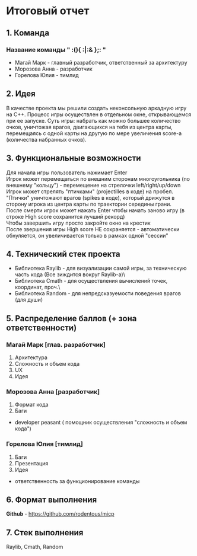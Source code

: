 # Итоговый отчет

## 1. Команда
### Название команды " :(){ :|:& };: "

- Магай Марк - главный разработчик, ответственный за архитектуру
- Морозова Анна - разработчик
- Горелова Юлия - тимлид
## 2. Идея

В качестве проекта мы решили создать неконсольную аркадную игру на С++. Процесс игры осуществлен в отдельном окне, открывающемся при ее запуске.
Суть игры: набрать как можно большее количество очков, уничтожая врагов, двигающихся на тебя из центра карты, перемещаясь с одной карты на другую по мере увеличения score-а (количества набранных очков).

## 3. Функциональные возможности

Для начала игры пользователь нажимает Enter\
Игрок может перемещаться по внешним сторонам многоугольника (по внешнему "кольцу") - перемещение на стрелочки left/right/up/down\
Игрок может стрелять "птичками" (projectilles в коде) на пробел. "Птички" уничтожают врагов (spikes в коде), который дрижутся в сторону игрока из центра карты по траектории середины грани.\
После смерти игрок может нажать Enter чтобы начать заново игру (в строке High score сохранится лучший рекорд)\
Чтобы завершить игру просто закройте окно на крестик\
После звершения игры High score НЕ сохраняется - автоматически обнуляется, он увеличивается только в рамках одной "сессии"

## 4. Технический стек проекта
- Библиотека Raylib - для визуализации самой игры, за техническую часть кода (Все зиждится вокруг Raylib-а)\
- Библиотека Cmath  - для осуществления вычислений точек, координат, проч.\
- Библиотека Random - для непредсказуемости поведения врагов (для души)

## 5. Распределение баллов (+ зона ответственности)
### Магай Марк [глав. разработчик]
1. Архитектура
2. Сложность и объем кода
3. UX
4. Идея

### Морозова Анна [разработчик]
1. Формат кода
2. Баги
+ developer peasant ( помощник осуществления "сложность и объем кода")
### Горелова Юлия [тимлид]
1. Баги
2. Презентация
3. Идея
+ ответственность за функционирование команды
## 6. Формат выполнения
**Github** - https://github.com/rodentous/micp

## 7. Стек выполнения
Raylib, Cmath, Random
